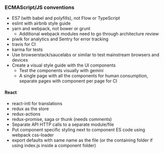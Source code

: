### ECMAScript/JS conventions

* ES7 (with babel and polyfills), not Flow or TypeScript
* eslint with airbnb style guide
* yarn and webpack, not bower or grunt
    * Additional webpack modules need to go through architecture review
* piwik for analytics and Sentry for error tracking
* travis for CI
* karma for tests
* Use browserstack/saucelabs or similar to test mainstream browsers and devices
* Create a visual style guide with the UI components
    * Test the components visually with gemini
    * A single page with all the components for human consumption,
      separate pages with component per page for CI


#### React

* react-intl for translations
* redux as the store
* redux-actions
* redux-promise, saga or thunk (needs comments)
* Separate API HTTP calls to a separate module/file
* Put component specific styling next to component ES code using webpack css-loader
* export defaults with same name as the file
  (or the containing folder if using index.js inside a component folder)

